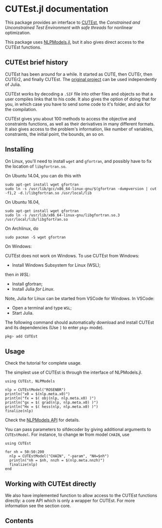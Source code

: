 # CUTEst.jl documentation

This package provides an interface to
[CUTEst](https://github.com/ralna/CUTEst/wiki),
the *Constrained and Unconstrained Test Environment with safe threads*
for nonlinear optimization.

This package uses
[NLPModels.jl](https://github.com/JuliaSmoothOptimizers/NLPModels.jl), but it
also gives direct access to the CUTEst functions.

## CUTEst brief history

CUTEst has been around for a while. It started as CUTE, then CUTEr,
then CUTEr2, and finally CUTEst.
The [original project](https://github.com/ralna/CUTEst/wiki) can be
used independently of Julia.

CUTEst works by decoding a `.SIF` file into other files and objects so that a
user compiles links that to his code. It also gives the option of doing that
for you, in which case you have to send some code to it's folder, and ask for
the compilation.

CUTEst gives you about 100 methods to access the objective and constraints
functions, as well as their derivatives in many different formats. It also gives
access to the problem's information, like number of variables, constraints, the
initial point, the bounds, an so on.

## Installing

On Linux, you'll need to install `wget` and `gfortran`, and possibly have to fix the location of `libgfortran.so`.

On Ubuntu 14.04, you can do this with
```
sudo apt-get install wget gfortran
sudo ln -s /usr/lib/gcc/x86_64-linux-gnu/$(gfortran -dumpversion | cut -f1,2 -d.)/libgfortran.so /usr/local/lib
```
On Ubuntu 16.04,
```
sudo apt-get install wget gfortran
sudo ln -s /usr/lib/x86_64-linux-gnu/libgfortran.so.3 /usr/local/lib/libgfortran.so
```
On Archlinux, do
```
sudo pacman -S wget gfortran
```
On Windows:

CUTEst does not work on Windows. To use CUTEst from Windows:
- Install Windows Subsystem for Linux (WSL);

then _in WSL_:
- Install gfortran;
- Install Julia _for Linux_.

Note, Julia for Linux can be started from VSCode for Windows. In VSCode:
- Open a terminal and type `WSL`;
- Start Julia.

The following command should automatically download and install CUTEst and its
dependencies (Use `]` to enter `pkg>` mode).
````julia
pkg> add CUTEst
````

## Usage

Check the tutorial for complete usage.

The simplest use of CUTEst is through the interface of NLPModels.jl.

```@example
using CUTEst, NLPModels

nlp = CUTEstModel("ROSENBR")
println("x0 = $(nlp.meta.x0)")
println("fx = $( obj(nlp, nlp.meta.x0) )")
println("gx = $( grad(nlp, nlp.meta.x0) )")
println("Hx = $( hess(nlp, nlp.meta.x0) )")
finalize(nlp)
```

Check the [NLPModels
API](https://jso.dev/NLPModels.jl/stable/api/) for details.

You can pass parameters to sifdecoder by giving additional arguments to `CUTEstModel`.
For instance, to change `NH` from model `CHAIN`, use

```@example
using CUTEst

for nh = 50:50:200
  nlp = CUTEstModel("CHAIN", "-param", "NH=$nh")
  println("nh = $nh, nnzh = $(nlp.meta.nnzh)")
  finalize(nlp)
end
```

## Working with CUTEst directly

We also have implemented function to allow access to the CUTEst functions directly:
a core API which is only a wrapper for CUTEst.
For more information see the section core.

## Contents

```@contents
```
